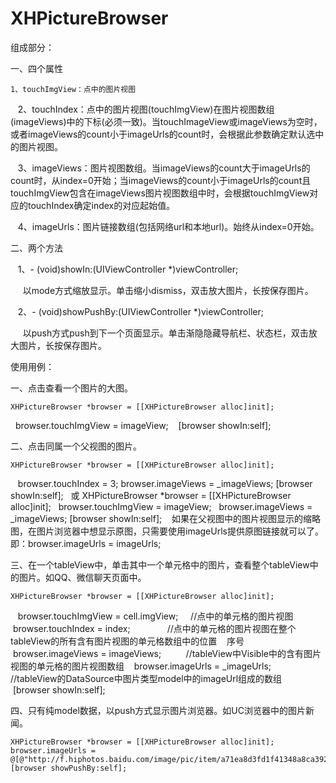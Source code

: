 # XHPictureBrowser

组成部分：

  一、四个属性
  
    1、touchImgView：点中的图片视图
    
    2、touchIndex：点中的图片视图(touchImgView)在图片视图数组(imageViews)中的下标(必须一致)。当touchImageView或imageViews为空时，或者imageViews的count小于imageUrls的count时，会根据此参数确定默认选中的图片视图。
    
    3、imageViews：图片视图数组。当imageViews的count大于imageUrls的count时，从index=0开始；当imageViews的count小于imageUrls的count且touchImgView包含在imageViews图片视图数组中时，会根据touchImgView对应的touchIndex确定index的对应起始值。
    
    4、imageUrls：图片链接数组(包括网络url和本地url)。始终从index=0开始。
    
  二、两个方法
  
    1、- (void)showIn:(UIViewController *)viewController;
    
      以mode方式缩放显示。单击缩小dismiss，双击放大图片，长按保存图片。
      
    2、- (void)showPushBy:(UIViewController *)viewController;
    
      以push方式push到下一个页面显示。单击渐隐隐藏导航栏、状态栏，双击放大图片，长按保存图片。
      
使用用例：

一、点击查看一个图片的大图。

    XHPictureBrowser *browser = [[XHPictureBrowser alloc]init];
    browser.touchImgView = imageView; 
    [browser showIn:self];
    
二、点击同属一个父视图的图片。

    XHPictureBrowser *browser = [[XHPictureBrowser alloc]init];
    browser.touchIndex = 3;
    browser.imageViews = _imageViews;
    [browser showIn:self];
    或
    XHPictureBrowser *browser = [[XHPictureBrowser alloc]init];
    browser.touchImgView = imageView; 
    browser.imageViews = _imageViews;
    [browser showIn:self];
    如果在父视图中的图片视图显示的缩略图，在图片浏览器中想显示原图，只需要使用imageUrls提供原图链接就可以了。即：browser.imageUrls = imageUrls;
    
三、在一个tableView中，单击其中一个单元格中的图片，查看整个tableView中的图片。如QQ、微信聊天页面中。

    XHPictureBrowser *browser = [[XHPictureBrowser alloc]init];
    browser.touchImgView = cell.imgView;      //点中的单元格的图片视图
    browser.touchIndex = index;               //点中的单元格的图片视图在整个tableView的所有含有图片视图的单元格数组中的位置
    序号
    browser.imageViews = imageViews;          //tableView中Visible中的含有图片视图的单元格的图片视图数组
    browser.imageUrls = _imageUrls;           //tableView的DataSource中图片类型model中的imageUrl组成的数组
    [browser showIn:self];
    
四、只有纯model数据，以push方式显示图片浏览器。如UC浏览器中的图片新闻。

    XHPictureBrowser *browser = [[XHPictureBrowser alloc]init];
    browser.imageUrls = @[@"http://f.hiphotos.baidu.com/image/pic/item/a71ea8d3fd1f41348a8ca392211f95cad0c85ea6.jpg"];
    [browser showPushBy:self];
		
    
